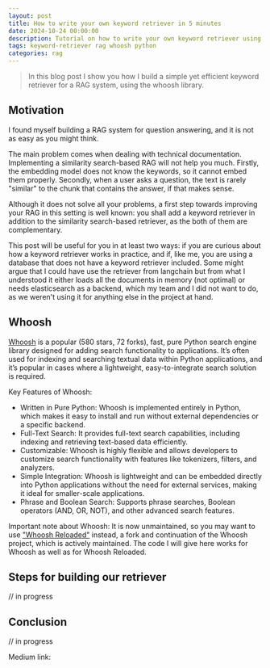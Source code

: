 ```yaml
---
layout: post
title: How to write your own keyword retriever in 5 minutes
date: 2024-10-24 00:00:00
description: Tutorial on how to write your own keyword retriever using the whoosh library
tags: keyword-retriever rag whoosh python
categories: rag
---
```


> In this blog post I show you how I build a simple yet efficient keyword retriever for a RAG system, using the whoosh library.

## Motivation
I found myself building a RAG system for question answering, and it is not as easy as you might think. 

The main problem comes when dealing with technical documentation. Implementing a similarity search-based RAG will not help you much. Firstly, the embedding model does not know the keywords, so it cannot embed them properly. Secondly, when a user asks a question, the text is rarely "similar" to the chunk that contains the answer, if that makes sense.

Although it does not solve all your problems, a first step towards improving your RAG in this setting is well known: you shall add a keyword retriever in addition to the similarity search-based retriever, as the both of them are complementary. 

This post will be useful for you in at least two ways: if you are curious about how a keyword retriever works in practice, and if, like me, you are using a database that does not have a keyword retriever included. Some might argue that I could have use the retriever from langchain but from what I understood it either loads all the documents in memory (not optimal) or needs elasticsearch as a backend, which my team and I did not want to do, as we weren't using it for anything else in the project at hand.

## Whoosh

[Whoosh](https://github.com/mchaput/whoosh) is a popular (580 stars, 72 forks), fast, pure Python search engine library designed for adding search functionality to applications. It’s often used for indexing and searching textual data within Python applications, and it’s popular in cases where a lightweight, easy-to-integrate search solution is required.

Key Features of Whoosh:
- Written in Pure Python: Whoosh is implemented entirely in Python, which makes it easy to install and run without external dependencies or a specific backend.
- Full-Text Search: It provides full-text search capabilities, including indexing and retrieving text-based data efficiently.
- Customizable: Whoosh is highly flexible and allows developers to customize search functionality with features like tokenizers, filters, and analyzers.
- Simple Integration: Whoosh is lightweight and can be embedded directly into Python applications without the need for external services, making it ideal for smaller-scale applications.
- Phrase and Boolean Search: Supports phrase searches, Boolean operators (AND, OR, NOT), and other advanced search features.

Important note about Whoosh: It is now unmaintained, so you may want to use ["Whoosh Reloaded"](https://github.com/Sygil-Dev/whoosh-reloaded) instead, a fork and continuation of the Whoosh project, which is actively maintained. The code I will give here works for Whoosh as well as for Whoosh Reloaded.

## Steps for building our retriever

// in progress

## Conclusion

// in progress

Medium link:
